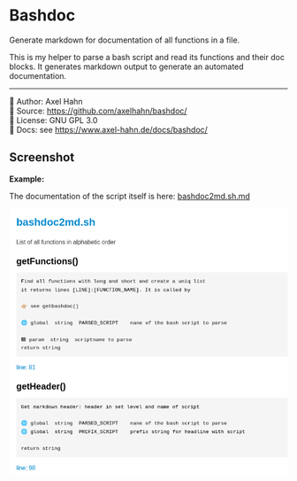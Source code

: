 # Bashdoc

Generate markdown for documentation of all functions in a file.

This is my helper to parse a bash script and read its functions and their doc blocks.
It generates markdown output to generate an automated documentation.

- - -

👤 Author: Axel Hahn\
🧾 Source: <https://github.com/axelhahn/bashdoc/>\
📜 License: GNU GPL 3.0\
📗 Docs: see <https://www.axel-hahn.de/docs/bashdoc/>

## Screenshot

**Example:**

The documentation of the script itself is here: [bashdoc2md.sh.md](docs/99_Functions/bashdoc2md.sh.md)

![Screenshot](docs/images/screenshot_generated_markdown.png)

